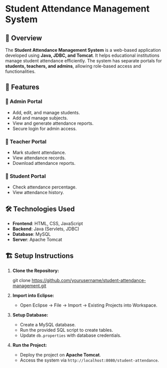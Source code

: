 # Student Attendance Management System

## 📌 Overview
The **Student Attendance Management System** is a web-based application developed using **Java, JDBC, and Tomcat**. It helps educational institutions manage student attendance efficiently. The system has separate portals for **students, teachers, and admins**, allowing role-based access and functionalities.

## 🎯 Features
### 🔹 Admin Portal
- Add, edit, and manage students.
- Add and manage subjects.
- View and generate attendance reports.
- Secure login for admin access.

### 🔹 Teacher Portal
- Mark student attendance.
- View attendance records.
- Download attendance reports.

### 🔹 Student Portal
- Check attendance percentage.
- View attendance history.

## 🛠️ Technologies Used
- **Frontend**: HTML, CSS, JavaScript
- **Backend**: Java (Servlets, JDBC)
- **Database**: MySQL
- **Server**: Apache Tomcat

## 🏗️ Setup Instructions
1. **Clone the Repository:**
   
   git clone https://github.com/yourusername/student-attendance-management.git
  
2. **Import into Eclipse:**
   - Open Eclipse → File → Import → Existing Projects into Workspace.
     
3. **Setup Database:**
   - Create a MySQL database.
   - Run the provided SQL script to create tables.
   - Update `db.properties` with database credentials.
     
4. **Run the Project:**
   - Deploy the project on **Apache Tomcat**.
   - Access the system via `http://localhost:8080/student-attendance`.





